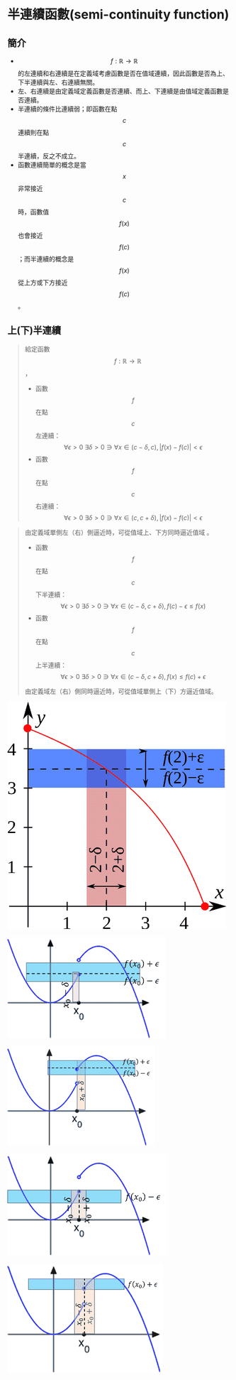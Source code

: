 # 半連續函數\(semi-continuity function\)

## 簡介

* $$f: \mathbb{R} \rightarrow \mathbb{R}$$的左連續和右連續是在定義域考慮函數是否在值域連續，因此函數是否為上、下半連續與左、右連續無關。
*  左、右連續是由定義域定義函數是否連續、而上、下連續是由值域定義函數是否連續。
* 半連續的條件比連續弱；即函數在點$$c$$連續則在點$$c$$半連續，反之不成立。
* 函數連續簡單的概念是當$$x$$非常接近$$c$$時，函數值$$f(x)$$也會接近$$f(c)$$；而半連續的概念是$$f(x)$$從上方或下方接近$$f(c)$$。

## 上\(下\)半連續

> 給定函數$$f: \mathbb{R} \rightarrow \mathbb{R}$$，
>
> * 函數$$f$$在點$$c$$左連續：$$\forall \epsilon>0 ~\exists \delta >0 \ni \forall x \in (c−\delta,c), |f(x)−f(c)|<\epsilon $$
> * 函數$$f$$在點$$c$$右連續：$$\forall \epsilon>0 ~\exists \delta >0 \ni \forall x \in (c,c+\delta), |f(x)−f(c)|<\epsilon $$

> 由定義域單側左（右）側逼近時，可從值域上、下方同時逼近值域
。
>
> * 函數$$f$$在點$$c$$下半連續：$$\forall \epsilon>0~ \exists \delta>0 \ni \forall x \in (c−\delta,c+\delta),f(c)−\epsilon \leq  f(x) $$
> * 函數$$f$$在點$$c$$上半連續： $$\forall \epsilon>0 ~\exists \delta>0 \ni \forall x \in (c−\delta,c+\delta), f(x)\leq f(c)+\epsilon $$
>
> 由定義域左（右）側同時逼近時，可從值域單側上（下）方逼近值域。

![&#x51FD;&#x6578;&#x5728;&#x9EDE;2&#x9023;&#x7E8C;\(&#x5DE6;&#x3001;&#x53F3;&#x9023;&#x7E8C;&#xFF0C;&#x4E14;&#x4E0A;&#x3001;&#x4E0B;&#x534A;&#x9023;&#x7E8C;\)](../../.gitbook/assets/conti-func-min.png)

![&#x51FD;&#x6578;&#x5DE6;&#x9023;&#x7E8C;](../../.gitbook/assets/left-conti-min.png)

![&#x51FD;&#x6578;&#x53F3;&#x9023;&#x7E8C;](../../.gitbook/assets/right-conti-min.png)

![&#x51FD;&#x6578;&#x4E0B;&#x9023;&#x7E8C;](../../.gitbook/assets/lower-semi-conti-min.png)

![&#x51FD;&#x6578;&#x4E0A;&#x9023;&#x7E8C;](../../.gitbook/assets/upper-semi-conti-min.png)


